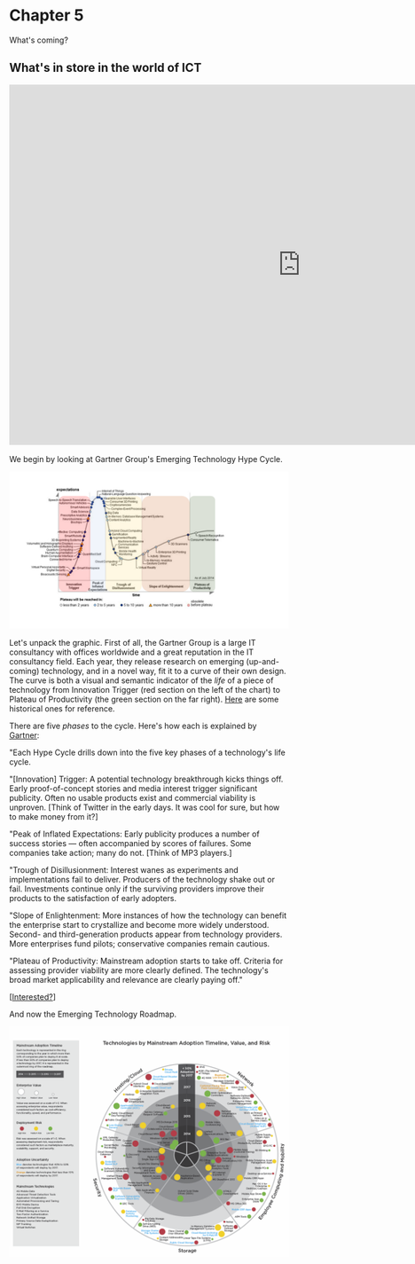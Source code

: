 # Chapter 5

What's coming?

## What's in store in the world of ICT

<iframe src="http://riordan.ca/images/hype_cycle_2014.png" height=650 width=1050 scrolling=no seamless frameborder=0></iframe>

We begin by looking at Gartner Group's Emerging Technology Hype Cycle.

![Gartner Group Emerging Tech Hype Cycle](./Images/hype_cycle_2014.png)

Let's unpack the graphic. First of all, the Gartner Group is a large IT consultancy with offices worldwide and a great reputation in the IT consultancy field. Each year, they release research on emerging (up-and-coming) technology, and in a novel way, fit it to a curve of their own design. The curve is both a visual and semantic indicator of the _life_ of a piece of technology from Innovation Trigger (red section on the left of the chart) to Plateau of Productivity (the green section on the far right). [Here](http://www.smartinsights.com/managing-digital-marketing/marketing-innovation/technology-for-innovation-in-marketing/) are some historical ones for reference. 

There are five _phases_ to the cycle. Here's how each is explained by [Gartner](http://www.gartner.com/technology/research/methodologies/hype-cycle.jsp):

"Each Hype Cycle drills down into the five key phases of a technology's life cycle.

"[Innovation] Trigger: A potential technology breakthrough kicks things off. Early proof-of-concept stories and media interest trigger significant publicity. Often no usable products exist and commercial viability is unproven. [Think of Twitter in the early days. It was cool for sure, but how to make money from it?]

"Peak of Inflated Expectations: Early publicity produces a number of success stories — often accompanied by scores of failures. Some companies take action; many do not. [Think of MP3 players.]

"Trough of Disillusionment: Interest wanes as experiments and implementations fail to deliver. Producers of the technology shake out or fail. Investments continue only if the surviving providers improve their products to the satisfaction of early adopters. 

"Slope of Enlightenment: More instances of how the technology can benefit the enterprise start to crystallize and become more widely understood. Second- and third-generation products appear from technology providers. More enterprises fund pilots; conservative companies remain cautious.

"Plateau of Productivity: Mainstream adoption starts to take off. Criteria for assessing provider viability are more clearly defined. The technology's broad market applicability and relevance are clearly paying off."

[[Interested?](http://www.gartner.com/newsroom/id/2819918)]

And now the Emerging Technology Roadmap. 

![CEB Emerging Tech Roadmap](./Images/emerging_tech_roadmap_2014.png)